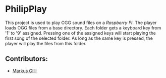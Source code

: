 # PhilipPlay

This project is used to play OGG sound files on a *Raspberry Pi*.
The player loads OGG files from a base directory. Each folder gets a keyboard key from '1' to '9' assigned.
Pressing one of the assigned keys will start playing the first song of the selected folder.
As long as the same key is pressed, the player will play the files from this folder.

## Contributors:
* [Markus Gilli](https://github.com/gillima)
